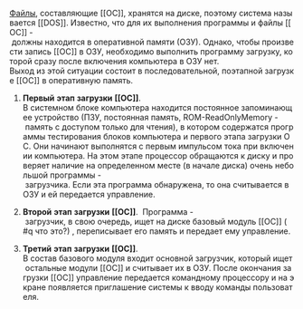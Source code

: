 [Файлы](файл), составляющие [[ОС]], хранятся на диске, поэтому система называется [[DOS]]. Известно, что для их выполнения программы и файлы [[ОС]] - должны находится в оперативной памяти (ОЗУ). Однако, чтобы произвести запись [[ОС]] в ОЗУ, необходимо выполнить программу загрузку, которой сразу после включения компьютера в ОЗУ нет. 
Выход из этой ситуации состоит в последовательной, поэтапной загрузке [[ОС]] в оперативную память.

1.  **Первый** **этап** **загрузки** **[[ОС]]**. 
В системном блоке компьютера находится постоянное запоминающее устройство (ПЗУ, постоянная память, ROM-ReadOnlyMemory - память с доступом только для чтения), в котором содержатся программы тестирования блоков компьютера и первого этапа загрузки ОС. Они начинают выполнятся с первым импульсом тока при включении компьютера. На этом этапе процессор обращаются к диску и проверяет наличие на определенном месте (в начале диска) очень небольшой программы - загрузчика. Если эта программа обнаружена, то она считывается в ОЗУ и ей передается управление.
    
2.  **Второй** **этап** **загрузки** **[[ОС]]**. 
Программа - загрузчик, в свою очередь, ищет на диске базовый модуль [[ОС]] ( #q что это?) , переписывает его память и передает ему управление.
    
3.  **Третий** **этап** **загрузки** **[[ОС]]**. 
В состав базового модуля входит основной загрузчик, который ищет остальные модули [[ОС]] и считывает их в ОЗУ. После окончания загрузки [[ОС]] управление передается командному процессору и на экране появляется приглашение системы к вводу команды пользователя.
    
